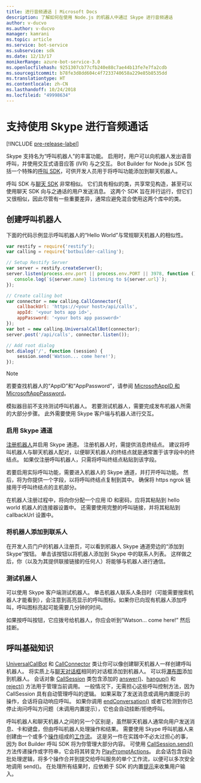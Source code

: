 ```yaml
---
title: 进行音频通话 | Microsoft Docs
description: 了解如何在使用 Node.js 的机器人中通过 Skype 进行音频通话
author: v-ducvo
ms.author: v-ducvo
manager: kamrani
ms.topic: article
ms.service: bot-service
ms.subservice: sdk
ms.date: 12/13/17
monikerRange: azure-bot-service-3.0
ms.openlocfilehash: 9251307cb77cfb240e88c7ae44b13fe7e7fa2cdb
ms.sourcegitcommit: b78fe3d8dd604c4f7233740658a229e85b8535dd
ms.translationtype: HT
ms.contentlocale: zh-CN
ms.lasthandoff: 10/24/2018
ms.locfileid: "49998634"
---
```

# <a name="support-audio-calls-with-skype"></a>支持使用 Skype 进行音频通话

[!INCLUDE [pre-release-label](../includes/pre-release-label-v3.md)]

Skype 支持名为“呼叫机器人”的丰富功能。  启用时，用户可以向机器人发出语音呼叫，并使用交互式语音应答 (IVR) 与之交互。  Bot Builder for Node.js SDK 包括一个特殊的[呼叫 SDK][calling_sdk]，可供开发人员用于将呼叫功能添加到聊天机器人。   

呼叫 SDK 与[聊天 SDK][chat_sdk] 非常相似。 它们具有相似的类，共享常见构造，甚至可以使用聊天 SDK 向与之通话的用户发送消息。  这两个 SDK 旨在并行运行，但它们又很相似，因此尽管有一些重要差异，通常应避免混合使用这两个库中的类。  

## <a name="create-a-calling-bot"></a>创建呼叫机器人
下面的代码示例显示呼叫机器人的“Hello World”与常规聊天机器人的相似性。 

```javascript
var restify = require('restify');
var calling = require('botbuilder-calling');

// Setup Restify Server
var server = restify.createServer();
server.listen(process.env.port || process.env.PORT || 3978, function () {
   console.log(`${server.name} listening to ${server.url}`); 
});

// Create calling bot
var connector = new calling.CallConnector({
    callbackUrl: 'https://<your host>/api/calls',
    appId: '<your bots app id>',
    appPassword: '<your bots app password>'
});
var bot = new calling.UniversalCallBot(connector);
server.post('/api/calls', connector.listen());

// Add root dialog
bot.dialog('/', function (session) {
    session.send('Watson... come here!');
});
```

> [!NOTE]
> 若要查找机器人的“AppID”和“AppPassword”，请参阅 [MicrosoftAppID 和 MicrosoftAppPassword](~/bot-service-manage-overview.md#microsoftappid-and-microsoftapppassword)。

模拟器目前不支持测试呼叫机器人。 若要测试机器人，需要完成发布机器人所需的大部分步骤。  此外需要使用 Skype 客户端与机器人进行交互。 

### <a name="enable-the-skype-channel"></a>启用 Skype 通道
[注册机器人](../bot-service-quickstart-registration.md)并启用 Skype 通道。 注册机器人时，需提供消息终结点。 建议将呼叫机器人与聊天机器人配对，以便聊天机器人的终结点就是通常置于该字段中的终结点。  如果仅注册呼叫机器人，只需将呼叫终结点粘贴到该字段。  

若要启用实际呼叫功能，需要进入机器人的 Skype 通道，并打开呼叫功能。 然后，将为你提供一个字段，以将呼叫终结点复制到其中。 确保将 https ngrok 链接用于呼叫终结点的主机部分。

在机器人注册过程中，将向你分配一个应用 ID 和密码，应将其粘贴到 hello world 机器人的连接器设置中。 还需要使用完整的呼叫链接，并将其粘贴到 callbackUrl 设置中。

### <a name="add-bot-to-contacts"></a>将机器人添加到联系人
在开发人员门户的机器人注册页，可以看到机器人 Skype 通道旁边的“添加到 Skype”按钮。 单击该按钮以将机器人添加到 Skype 中的联系人列表。  这样做之后，你（以及为其提供联接链接的任何人）将能够与机器人进行通信。

### <a name="test-your-bot"></a>测试机器人
可以使用 Skype 客户端测试机器人。 单击机器人联系人条目时（可能需要搜索机器人才能看到），会注意到高亮显示的呼叫图标。如果你已向现有机器人添加呼叫，呼叫图标亮起可能需要几分钟的时间。  

如果按呼叫按钮，它应拨号给机器人，你应会听到“Watson... come here!” 然后挂断。

## <a name="calling-basics"></a>呼叫基础知识
[UniversalCallBot](http://docs.botframework.com/en-us/node/builder/calling-reference/classes/_botbuilder_d_.universalcallbot) 和 [CallConnector](http://docs.botframework.com/en-us/node/builder/calling-reference/classes/_botbuilder_d_.callconnector) 类让你可以像创建聊天机器人一样创建呼叫机器人。 将实质上与[聊天对话框](bot-builder-nodejs-manage-conversation-flow.md)相同的对话框添加到机器人。 可以将[瀑布图](bot-builder-nodejs-prompts.md)添加到机器人。 会话对象 [CallSession](http://docs.botframework.com/en-us/node/builder/calling-reference/classes/_botbuilder_d_.callsession) 类包含添加的 [answer()](http://docs.botframework.com/en-us/node/builder/calling-reference/classes/_botbuilder_d_.callsession#answer)、[hangup()](http://docs.botframework.com/en-us/node/builder/calling-reference/classes/_botbuilder_d_.callsession#hangup) 和 [reject()](http://docs.botframework.com/en-us/node/builder/calling-reference/classes/_botbuilder_d_.callsession#reject) 方法用于管理当前调用。 一般情况下，无需担心这些呼叫控制方法，因为 CallSession 具有自动管理呼叫的逻辑。 如果采取了发送消息或调用内置提示的操作，会话将自动响应呼叫。 如果你调用 [endConversation()](http://docs.botframework.com/en-us/node/builder/calling-reference/classes/_botbuilder_d_.callsession#endconversation) 或者它检测到你已停止询问呼叫方问题（未调用内置提示），它也会自动挂断/拒绝呼叫。

呼叫机器人和聊天机器人之间的另一个区别是，虽然聊天机器人通常向用户发送消息、卡和键盘，但由呼叫机器人处理操作和结果。 需要使用 Skype 呼叫机器人来创建由一个或多个[操作](http://docs.botframework.com/en-us/node/builder/calling-reference/interfaces/_botbuilder_d_.iaction)组成的[工作流](http://docs.botframework.com/en-us/node/builder/calling-reference/interfaces/_botbuilder_d_.iworkflow)。  这是另一件在实践中不必太过担心的事，因为 Bot Builder 呼叫 SDK 将为你管理大部分内容。 可使用 [CallSession.send()](http://docs.botframework.com/en-us/node/builder/calling-reference/classes/_botbuilder_d_.callsession#send) 方法传递操作或字符串，它会将其转变为 [PlayPromptActions](http://docs.botframework.com/en-us/node/builder/calling-reference/classes/_botbuilder_d_.playpromptaction)。  此会话包含自动批处理逻辑，将多个操作合并到提交给呼叫服务的单个工作流，以便可以多次安全地调用 send()。  在处理所有结果时，应依赖于 SDK 的内置[提示](bot-builder-nodejs-prompts.md)来收集用户输入。  

[calling_sdk]: http://docs.botframework.com/en-us/node/builder/calling-reference/modules/_botbuilder_d_
[chat_sdk]: http://docs.botframework.com/en-us/node/builder/chat-reference/modules/_botbuilder_d_
